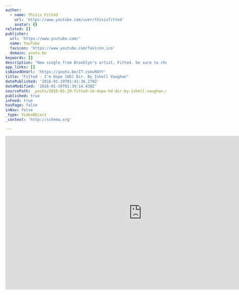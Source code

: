 ```yaml
---
author:
  - name: Thisis Fitted
    url: 'https://www.youtube.com/user/thisisfitted'
    avatar: {}
related: []
publisher:
  url: 'https://www.youtube.com/'
  name: YouTube
  favicon: 'https://www.youtube.com/favicon.ico'
  domain: youtu.be
keywords: []
description: "New single from Brooklyn's artist, Fitted. be sure to check out No Gods No Masters dropping soon Hosted By Hot 97s Hip Hop Mike. FOLLOW FITTED Instagram @Its_Fitted Twitter @Thisis_Fitted www.soundcloud.com/ThisIsFitted Contact ThisIsFitted@gmail.com Directed By Ishell Vaughan Secret Society Motion Pictures twitter.com/#!/ishellvaughan_ instagram.com/IshellVaughan_ For videos contact ishellvaughan@gmail.com"
app_links: []
isBasedOnUrl: 'https://youtu.be/IT-zxkuRDYY'
title: "Fitted - I'm Dope [HD] Dir. By Ishell Vaughan"
datePublished: '2016-01-29T01:41:36.279Z'
dateModified: '2016-01-29T01:39:14.430Z'
sourcePath: _posts/2016-01-29-fitted-im-dope-hd-dir-by-ishell-vaughan.md
published: true
inFeed: true
hasPage: false
inNav: false
_type: VideoObject
_context: 'http://schema.org'

---
```

<iframe src="https://cdn.embedly.com/widgets/media.html?src=https%3A%2F%2Fwww.youtube.com%2Fembed%2FIT-zxkuRDYY%3Ffeature%3Doembed&amp;url=https%3A%2F%2Fwww.youtube.com%2Fwatch%3Fv%3DIT-zxkuRDYY%26feature%3Dyoutu.be&amp;image=https%3A%2F%2Fi.ytimg.com%2Fvi%2FIT-zxkuRDYY%2Fhqdefault.jpg&amp;key=b7d04c9b404c499eba89ee7072e1c4f7&amp;type=text%2Fhtml&amp;schema=youtube" width="854" height="480" scrolling="no" frameborder="0" allowfullscreen="allowfullscreen" style=""></iframe>